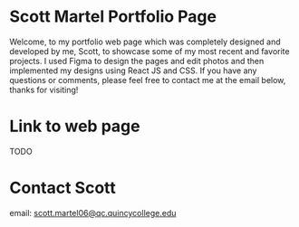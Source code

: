 # Scott Martel Portfolio Page 

Welcome, to my portfolio web page which was completely designed and developed by me, Scott, to showcase some of my most recent and favorite projects. I used Figma to design the pages and edit photos and then implemented my designs using React JS and CSS. If you have any questions or comments, please feel free to contact me at the email below, thanks for visiting!

# Link to web page
TODO 

# Contact Scott
email: scott.martel06@qc.quincycollege.edu